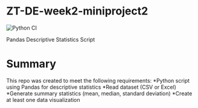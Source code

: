 # ZT-DE-week2-miniproject2
![Python CI](https://github.com/JTuratkhan/ZT-DE-week2-miniproject2/actions/workflows/ci.yml/badge.svg)

Pandas Descriptive Statistics Script

# Summary
This repo was created to meet the following requirements:
*Python script using Pandas for descriptive statistics
*Read dataset (CSV or Excel)
*Generate summary statistics (mean, median, standard deviation)
*Create at least one data visualization
 
